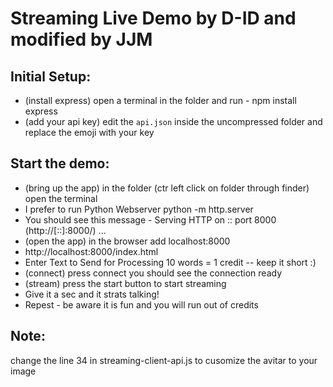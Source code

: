 # Streaming Live Demo by D-ID and modified by JJM

## Initial Setup:
* (install express) open a terminal in the folder and run  - npm install express
* (add your api key) edit the `api.json` inside the uncompressed folder and replace the emoji with your key


## Start the demo:
* (bring up the app) in the folder (ctr left click on folder through finder) open the terminal 
* I prefer to run Python Webserver python -m http.server
* You should see this message - Serving HTTP on :: port 8000 (http://[::]:8000/) ...
* (open the app) in the browser add localhost:8000
* http://localhost:8000/index.html
* Enter Text to Send for Processing 10 words = 1 credit -- keep it short :)
* (connect) press connect you should see the connection ready 
* (stream) press the start button to start streaming
* Give it a sec and it strats talking!
* Repest - be aware it is fun and you will run out of credits

## Note:
change the line 34 in streaming-client-api.js to cusomize the avitar to your image 